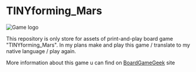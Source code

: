 # TINYforming_Mars

![Game logo](https://github.com/beg7/TINYforming_Mars/blob/master/images/Game_logo.png)

This repository is only store for assets of print-and-play board game "TINYforming_Mars". 
In my plans make and play this game / translate to my native language / play again.

More information about this game u can find on [BoardGameGeek](https://boardgamegeek.com/boardgame/282493/tinyforming-mars) site

